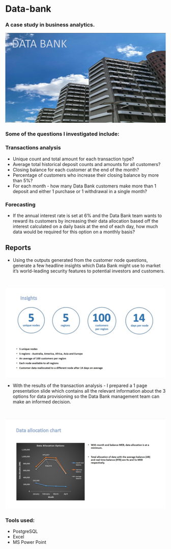 # Data-bank

### A case study in business analytics.
![](images/data_bank_pic.jpg)
### Some of the questions I investigated include:

### Transactions analysis

* Unique count and total amount for each transaction type?
* Average total historical deposit counts and amounts for all customers?
* Closing balance for each customer at the end of the month?
* Percentage of customers who increase their closing balance by more than 5%?
* For each month - how many Data Bank customers make more than 1 deposit and either 1 purchase or 1 withdrawal in a single month?

### Forecasting
* If the annual interest rate is set at 6% and the Data Bank team wants to reward its customers by increasing their data allocation based off the interest calculated on a daily basis at the end of each day, how much data would be required for this option on a monthly basis?

## Reports
* Using the outputs generated from the customer node questions, generate a few headline insights which Data Bank might use to market it’s world-leading security features to potential investors and customers.
<br>

![](images/data_bank_insights.jpg)


* With the results of the transaction analysis - I prepared a 1 page presentation slide which contains all the relevant information about the 3 options for data provisioning so the Data Bank management team can make an informed decision.
<br>

![](images/data_allocation.jpg)




### Tools used:
* PostgreSQL
* Excel
* MS Power Point

